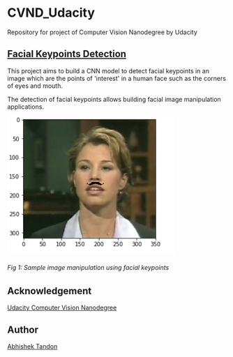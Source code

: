 # CVND_Udacity
Repository for project of Computer Vision Nanodegree by Udacity 


## [Facial Keypoints Detection](https://github.com/Tandon-A/CVND_Udacity/tree/master/Facial_Keypoints_Detection)

This project aims to build a CNN model to detect facial keypoints in an image which are the points of 'interest' in a human face such as the corners of eyes and mouth. 
 
The detection of facial keypoints allows building facial image manipulation applications. 

![Manipulation](https://github.com/Tandon-A/CVND_Udacity/blob/master/Facial_Keypoints_Detection/images/f3.PNG "Image Manipulation")

###### Fig 1: Sample image manipulation using facial keypoints

## Acknowledgement 

[Udacity Computer Vision Nanodegree](https://github.com/udacity/P1_Facial_Keypoints) 

## Author 
[Abhishek Tandon](https://github.com/Tandon-A)
